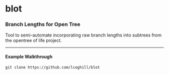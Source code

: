 blot
====
### Branch Lengths for Open Tree ###

Tool to semi-automate incorporating raw branch lengths into subtrees from the opentree of life project. 

---

#### Example Walkthrough ####

``` 
git clone https://github.com/lcoghill/blot


```
